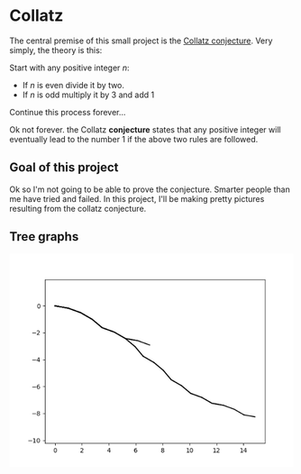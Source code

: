 # Collatz

The central premise of this small project is the [Collatz conjecture](https://en.wikipedia.org/wiki/Collatz_conjecture). Very simply, the theory is this: 

Start with any positive integer *n*:
- If *n* is even divide it by two. 
- If *n* is odd multiply it by 3 and add 1

Continue this process forever...

Ok not forever. the Collatz **conjecture** states that any positive integer will eventually lead to the number 1 if the above two rules are followed.

## Goal of this project
Ok so I'm not going to be able to prove the conjecture. Smarter people than me have tried and failed. In this project, I'll be making pretty pictures resulting from the collatz conjecture. 

## Tree graphs
![Collatz graph up to 10](https://github.com/rvtayal/playground/blob/main/collatz/results/collatz_tree_10.png?raw=true)
<!-- - h<sub>&theta;</sub>(x) = &theta;<sub>o</sub> x + &theta;<sub>1</sub>x -->

